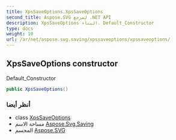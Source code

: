 ```yaml
---
title: XpsSaveOptions.XpsSaveOptions
second_title: Aspose.SVG لمرجع .NET API
description: XpsSaveOptions البناء. Default_Constructor
type: docs
weight: 10
url: /ar/net/aspose.svg.saving/xpssaveoptions/xpssaveoptions/
---
```

## XpsSaveOptions constructor

Default_Constructor

```csharp
public XpsSaveOptions()
```

### أنظر أيضا

* class [XpsSaveOptions](../)
* مساحة الاسم [Aspose.Svg.Saving](../../xpssaveoptions/)
* المجسم [Aspose.SVG](../../../)


